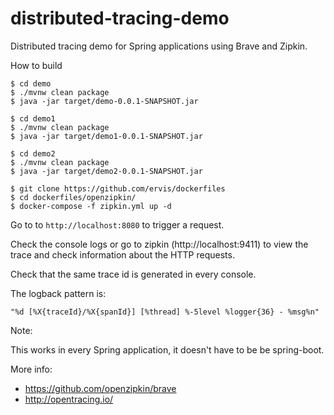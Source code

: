 # distributed-tracing-demo

Distributed tracing demo for Spring applications using Brave and Zipkin.

How to build

    $ cd demo
    $ ./mvnw clean package
    $ java -jar target/demo-0.0.1-SNAPSHOT.jar

    $ cd demo1
    $ ./mvnw clean package
    $ java -jar target/demo1-0.0.1-SNAPSHOT.jar

    $ cd demo2
    $ ./mvnw clean package
    $ java -jar target/demo2-0.0.1-SNAPSHOT.jar

    $ git clone https://github.com/ervis/dockerfiles
    $ cd dockerfiles/openzipkin/
    $ docker-compose -f zipkin.yml up -d

Go to to `http://localhost:8080` to trigger a request.

Check the console logs or go to zipkin (http://localhost:9411) to view the trace and check information about the HTTP requests.

Check that the same trace id is generated in every console.

The logback pattern is:

    "%d [%X{traceId}/%X{spanId}] [%thread] %-5level %logger{36} - %msg%n"

Note:

This works in every Spring application, it doesn't have to be be spring-boot.

More info:

- https://github.com/openzipkin/brave
- http://opentracing.io/
